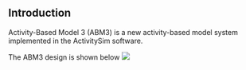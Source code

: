 ## Introduction

Activity-Based Model 3 (ABM3) is a new activity-based model system implemented in the ActivitySim software.

The ABM3 design is shown below
![](images\design\abm3_schematic.PNG)

